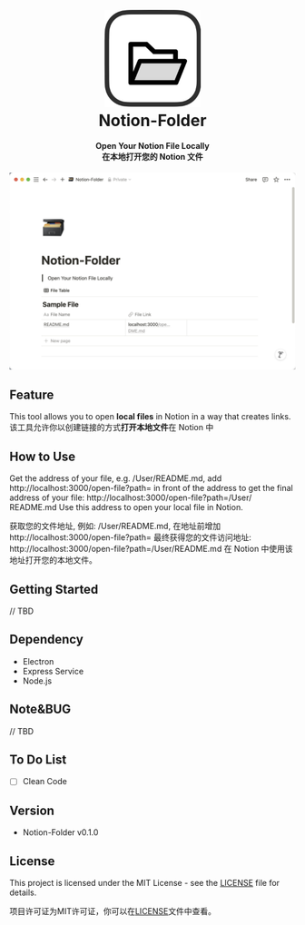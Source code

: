 <h1 align="center">
  <br>
  <img src="https://github.com/Reagan1947/Notion-Folder/blob/main/src/Notion-Folder.png" alt="Markdownify" width="170">
  <br>
  Notion-Folder
  <br>
</h1>

<h4 align="center" font-weight:bold;">Open Your Notion File Locally</br>
                                     在本地打开您的 Notion 文件</br></h4>
<p align="center">
</p>

<p align="center">
<img src="https://github.com/Reagan1947/Notion-Folder/blob/main/assests/sample.png">
</p>


## Feature

This tool allows you to open **local files** in Notion in a way that creates links.
该工具允许你以创建链接的方式**打开本地文件**在 Notion 中

## How to Use

Get the address of your file, e.g. /User/README.md, add http://localhost:3000/open-file?path= in front of the address to get the final address of your file: http://localhost:3000/open-file?path=/User/ README.md Use this address to open your local file in Notion.

获取您的文件地址, 例如: /User/README.md, 在地址前增加 http://localhost:3000/open-file?path= 最终获得您的文件访问地址: http://localhost:3000/open-file?path=/User/README.md 在 Notion 中使用该地址打开您的本地文件。

## Getting Started

// TBD

## Dependency

- Electron
- Express Service
- Node.js

## Note&BUG

// TBD

## To Do List

- [ ] Clean Code

## Version

- Notion-Folder v0.1.0

## License

This project is licensed under the MIT License - see the [LICENSE](LICENSE) file for details.

项目许可证为MIT许可证，你可以在[LICENSE](LICENSE)文件中查看。
